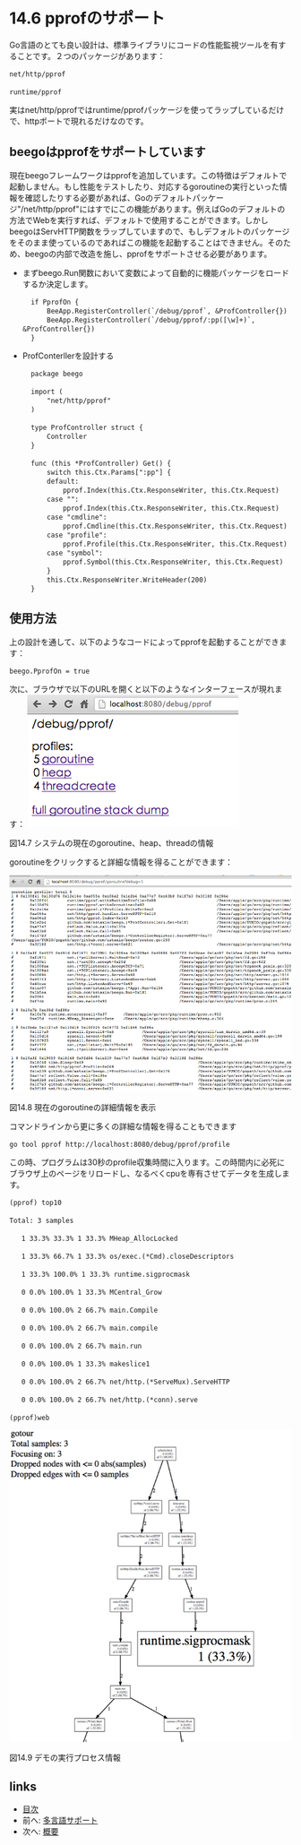 # 14.6 pprofのサポート
Go言語のとても良い設計は、標準ライブラリにコードの性能監視ツールを有することです。２つのパッケージがあります：

	net/http/pprof
	
	runtime/pprof

実はnet/http/pprofではruntime/pprofパッケージを使ってラップしているだけで、httpポートで現れるだけなのです。

## beegoはpprofをサポートしています
現在beegoフレームワークはpprofを追加しています。この特徴はデフォルトで起動しません。もし性能をテストしたり、対応するgoroutineの実行といった情報を確認したりする必要があれば、Goのデフォルトパッケージ"/net/http/pprof"にはすでにこの機能があります。例えばGoのデフォルトの方法でWebを実行すれば、デフォルトで使用することができます。しかしbeegoはServHTTP関数をラップしていますので、もしデフォルトのパッケージをそのまま使っているのであればこの機能を起動することはできません。そのため、beegoの内部で改造を施し、pprofをサポートさせる必要があります。

- まずbeego.Run関数において変数によって自動的に機能パッケージをロードするか決定します。

		if PprofOn {
			BeeApp.RegisterController(`/debug/pprof`, &ProfController{})
			BeeApp.RegisterController(`/debug/pprof/:pp([\w]+)`, &ProfController{})
		}
	
- ProfConterllerを設計する

		package beego

		import (
			"net/http/pprof"
		)
		
		type ProfController struct {
			Controller
		}
		
		func (this *ProfController) Get() {
			switch this.Ctx.Params[":pp"] {
			default:
				pprof.Index(this.Ctx.ResponseWriter, this.Ctx.Request)
			case "":
				pprof.Index(this.Ctx.ResponseWriter, this.Ctx.Request)
			case "cmdline":
				pprof.Cmdline(this.Ctx.ResponseWriter, this.Ctx.Request)
			case "profile":
				pprof.Profile(this.Ctx.ResponseWriter, this.Ctx.Request)
			case "symbol":
				pprof.Symbol(this.Ctx.ResponseWriter, this.Ctx.Request)
			}
			this.Ctx.ResponseWriter.WriteHeader(200)
		}
	

## 使用方法

上の設計を通して、以下のようなコードによってpprofを起動することができます：

	beego.PprofOn = true

次に、ブラウザで以下のURLを開くと以下のようなインターフェースが現れます：
![](images/14.6.pprof.png?raw=true)

図14.7 システムの現在のgoroutine、heap、threadの情報

goroutineをクリックすると詳細な情報を得ることができます：

![](images/14.6.pprof2.png?raw=true)

図14.8 現在のgoroutineの詳細情報を表示

コマンドラインから更に多くの詳細な情報を得ることもできます

	go tool pprof http://localhost:8080/debug/pprof/profile
	
この時、プログラムは30秒のprofile収集時間に入ります。この時間内に必死にブラウザ上のページをリロードし、なるべくcpuを専有させてデータを生成します。

	(pprof) top10

	Total: 3 samples

       1 33.3% 33.3% 1 33.3% MHeap_AllocLocked

       1 33.3% 66.7% 1 33.3% os/exec.(*Cmd).closeDescriptors

       1 33.3% 100.0% 1 33.3% runtime.sigprocmask

       0 0.0% 100.0% 1 33.3% MCentral_Grow

       0 0.0% 100.0% 2 66.7% main.Compile

       0 0.0% 100.0% 2 66.7% main.compile

       0 0.0% 100.0% 2 66.7% main.run

       0 0.0% 100.0% 1 33.3% makeslice1

       0 0.0% 100.0% 2 66.7% net/http.(*ServeMux).ServeHTTP

       0 0.0% 100.0% 2 66.7% net/http.(*conn).serve	

	(pprof)web
	
![](images/14.6.pprof3.png?raw=true)

図14.9 デモの実行プロセス情報

## links
   * [目次](<preface.md>)
   * 前へ: [多言語サポート](<14.5.md>)
   * 次へ: [概要](<14.7.md>)
